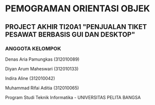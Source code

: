 # PEMOGRAMAN ORIENTASI OBJEK

## PROJECT AKHIR TI20A1 "PENJUALAN TIKET PESAWAT BERBASIS GUI DAN DESKTOP"

### ANGGOTA KELOMPOK 

Denas Aria Pamungkas  (312010089)

Diyan Arum Maheswari  (312010133)

Indira Aline          (312010042)

Muhammad Rifai Aditia (312010065)


Program Studi Teknik Informatika - UNIVERSITAS PELITA BANGSA
